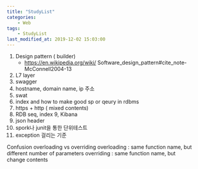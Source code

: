 ```yaml
---
title: "StudyList"
categories:
    - Web
tags:
    - StudyList
last_modified_at: 2019-12-02 15:03:00
---
```


1. Design pattern ( builder)
   -  https://en.wikipedia.org/wiki/  Software_design_pattern#cite_note-McConnell2004-13
2. L7 layer
3. swagger
4. hostname, domain name, ip 주소
5.  swat
6. index and how to make good sp or qeury in rdbms
7.  https + http ( mixed contents)
8. RDB seq, index
9, Kibana
10. json header
12. spork나 junit을 통한 단위테스트
13. exception 걸리는 기준

Confusion
overloading vs overriding
overloading : same function name, but different number of parameters
overriding : same function name, but change contents